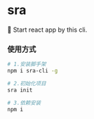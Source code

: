# sra
🌱 Start react app by this cli.

### 使用方式
```bash
# 1.安装脚手架
npm i sra-cli -g

# 2.初始化项目
sra init

# 3.依赖安装
npm i
```

